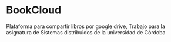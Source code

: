 # BookCloud
Plataforma para compartir libros por google drive, Trabajo para la asignatura de Sistemas distribuidos de la universidad de Córdoba
